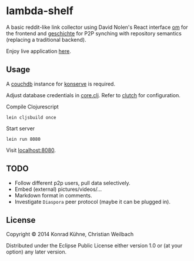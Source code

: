 # lambda-shelf

A basic reddit-like link collector using David Nolen's React interface [om](https://github.com/swannodette/om "om") for the frontend and [geschichte](https://github.com/ghubber/geschichte) for P2P synching with repository semantics (replacing a traditional backend).

Enjoy live application [here](https://shelf.polyc0l0r.net "Lambda Shelf").


## Usage

A [couchdb](http://couchdb.apache.org "couchdb site") instance for [konserve](https://github.com/ghubber/konserve) is required.

Adjust database credentials in [core.clj](https://github.com/kordano/lambda-shelf/blob/master/src/clj/lambda_shelf/core.clj "warehouse file"). Refer to [clutch](https://github.com/clojure-clutch/clutch "clutch") for configuration.

Compile Clojurescript
```
lein cljsbuild once
```

Start server
```
lein run 8080
```

Visit [localhost:8080](http://localhost:8080 "Lambda Shelf").


## TODO

- Follow different p2p users, pull data selectively.
- Embed (external) pictures/videos/...
- Markdown format in comments.
- Investigate `Diaspora` peer protocol (maybe it can be plugged in).


## License

Copyright © 2014 Konrad Kühne, Christian Weilbach

Distributed under the Eclipse Public License either version 1.0 or (at
your option) any later version.
